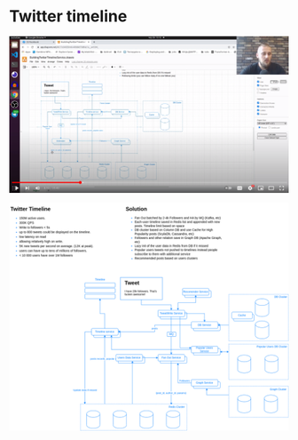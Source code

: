 # Twitter timeline

[![Architecture of the Twitter Timeline](youtube.png)](https://www.youtube.com/watch?v=I1G2TKCwpzc)

![Architecture of the Twitter Timeline](BuildingTwitterTimelineService.png)
